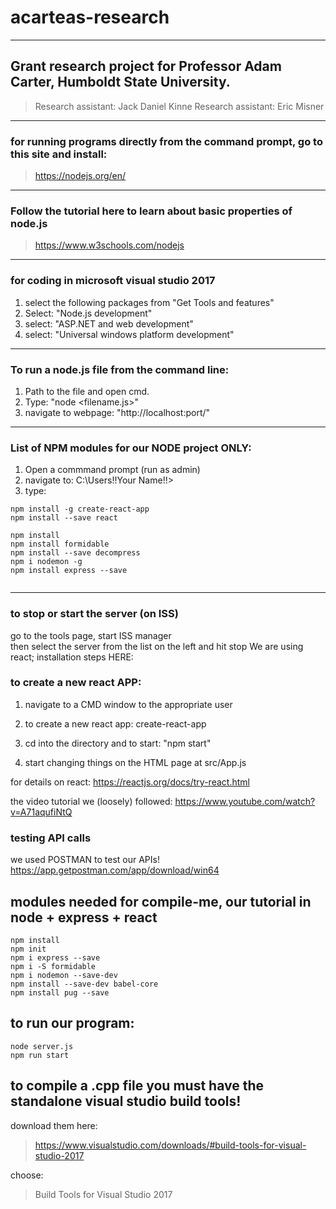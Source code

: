 # acarteas-research

---

## Grant research project for Professor Adam Carter, Humboldt State University.
> Research assistant: Jack Daniel Kinne
> Research assistant: Eric Misner

---

### for running programs directly from the command prompt, go to this site and install:
> https://nodejs.org/en/

---

### Follow the tutorial here to learn about basic properties of node.js
> https://www.w3schools.com/nodejs

---

### for coding in microsoft visual studio 2017 
1. select the following packages from "Get Tools and features"
2. Select: "Node.js development"
3. select: "ASP.NET and web development"
4. select: "Universal windows platform development"

---

### To run a node.js file from the command line:
1. Path to the file and open cmd.
2. Type: "node <filename.js>"
3. navigate to webpage: "http://localhost:port/"

---

### List of NPM modules for our NODE project ONLY:

1. Open a commmand prompt (run as admin) 
2. navigate to: C:\Users\!!Your Name!!>
3. type:

```	
npm install -g create-react-app
npm install --save react

npm install
npm install formidable
npm install --save decompress
npm i nodemon -g
npm install express --save
	
```

---
 
### to stop or start the server (on ISS) 
go to the tools page,  start ISS manager  
then select the server from the list on the left and hit stop
We are using react;  installation steps HERE:


### to create a new react APP:

1. navigate to a CMD window to the appropriate user


3. to create a new react app:
create-react-app <name-of-hello-world>

4. cd into the directory and to start:
"npm start"

5. start changing things on the HTML page at src/App.js

for details on react:
https://reactjs.org/docs/try-react.html

the video tutorial we (loosely) followed:
https://www.youtube.com/watch?v=A71aqufiNtQ


### testing API calls

we used POSTMAN to test our APIs!
https://app.getpostman.com/app/download/win64



## modules needed for compile-me, our tutorial in node + express + react

``` 
npm install
npm init
npm i express --save
npm i -S formidable
npm i nodemon --save-dev
npm install --save-dev babel-core
npm install pug --save

```
## to run our program:
```
node server.js
npm run start
```

## to compile a .cpp file you must have the standalone visual studio build tools!

download them here:
> https://www.visualstudio.com/downloads/#build-tools-for-visual-studio-2017

choose:
> Build Tools for Visual Studio 2017



